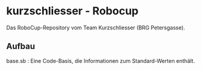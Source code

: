 # kurzschliesser - Robocup


Das RoboCup-Repository vom Team Kurzschliesser (BRG Petersgasse).

## Aufbau

base.sb : Eine Code-Basis, die Informationen zum Standard-Werten enthält.
